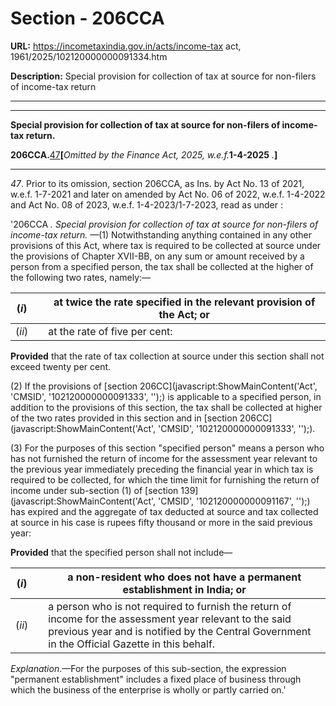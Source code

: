 # Section - 206CCA

**URL:** https://incometaxindia.gov.in/acts/income-tax act, 1961/2025/102120000000091334.htm

**Description:** Special provision for collection of tax at source for non-filers of income-tax return

---

****

**Special provision for collection of tax at source for non-filers of income-tax return.**

**206CCA.**[47](javascript:ShowFootnote\('fn47'\);)**[**_Omitted by the Finance Act, 2025, w.e.f._**1-4-2025** _._**]**

* * *

_47_. Prior to its omission, section 206CCA, as Ins. by Act No. 13 of 2021, w.e.f. 1-7-2021 and later on amended by Act No. 06 of 2022, w.e.f. 1-4-2022 and Act No. 08 of 2023, w.e.f. 1-4-2023/1-7-2023, read as under :

'206CCA _. Special provision for collection of tax at source for non-filers of income-tax return._ —(1) Notwithstanding anything contained in any other provisions of this Act, where tax is required to be collected at source under the provisions of Chapter XVII-BB, on any sum or amount received by a person from a specified person, the tax shall be collected at the higher of the following two rates, namely:—

(_i_) |  |  at twice the rate specified in the relevant provision of the Act; or  
---|---|---  
(_ii_) |  |  at the rate of five per cent:  
  
**Provided** that the rate of tax collection at source under this section shall not exceed twenty per cent.

(2) If the provisions of [section 206CC](javascript:ShowMainContent\('Act', 'CMSID', '102120000000091333', ''\);) is applicable to a specified person, in addition to the provisions of this section, the tax shall be collected at higher of the two rates provided in this section and in [section 206CC](javascript:ShowMainContent\('Act', 'CMSID', '102120000000091333', ''\);).

(3) For the purposes of this section "specified person" means a person who has not furnished the return of income for the assessment year relevant to the previous year immediately preceding the financial year in which tax is required to be collected, for which the time limit for furnishing the return of income under sub-section (1) of [section 139](javascript:ShowMainContent\('Act', 'CMSID', '102120000000091167', ''\);) has expired and the aggregate of tax deducted at source and tax collected at source in his case is rupees fifty thousand or more in the said previous year:

**Provided** that the specified person shall not include—

(_i_) |  |  a non-resident who does not have a permanent establishment in India; or  
---|---|---  
(_ii_) |  |  a person who is not required to furnish the return of income for the assessment year relevant to the said previous year and is notified by the Central Government in the Official Gazette in this behalf.  
  
_Explanation_.—For the purposes of this sub-section, the expression "permanent establishment" includes a fixed place of business through which the business of the enterprise is wholly or partly carried on.'